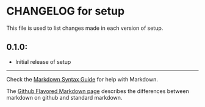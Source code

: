 # CHANGELOG for setup

This file is used to list changes made in each version of setup.

## 0.1.0:

* Initial release of setup

- - -
Check the [Markdown Syntax Guide](http://daringfireball.net/projects/markdown/syntax) for help with Markdown.

The [Github Flavored Markdown page](http://github.github.com/github-flavored-markdown/) describes the differences between markdown on github and standard markdown.
